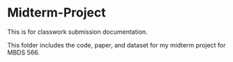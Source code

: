 # Midterm-Project
This is for classwork submission documentation.

This folder includes the code, paper, and dataset for my midterm project for MBDS 566.
